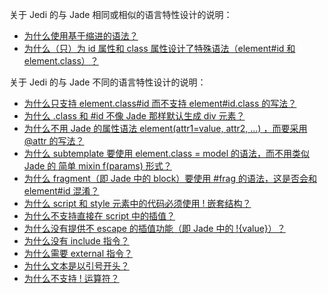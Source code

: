 关于 Jedi 的与 Jade 相同或相似的语言特性设计的说明：
* [为什么使用基于缩进的语法？](offside_rule)
* [为什么（只）为 id 属性和 class 属性设计了特殊语法（element#id 和 element.class）？](idcls_sugar)

关于 Jedi 的与 Jade 不同的语言特性设计的说明：
* [为什么只支持 element.class#id 而不支持 element#id.class 的写法？](idcls_order)
* [为什么 .class 和 #id 不像 Jade 那样默认生成 div 元素？](idcls_divitis)
* [为什么不用 Jade 的属性语法 element(attr1=value, attr2, ...) ，而要采用 @attr 的写法？](attr_syntax)
* [为什么 subtemplate 要使用 element.class = model 的语法，而不用类似 Jade 的 简单 mixin f(params) 形式？](mixin_cons)
* [为什么 fragment（即 Jade 中的 block）要使用 #frag 的语法，这是否会和 element#id 混淆？](fragment)
* [为什么 script 和 style 元素中的代码必须使用 ! 嵌套结构？](script_syntax)
* [为什么不支持直接在 script 中的插值？](script_interpolation)
* [为什么没有提供不 escape 的插值功能（即 Jade 中的 !{value}）？](unsafe)
* [为什么没有 include 指令？](include)
* [为什么需要 external 指令？](external)
* [为什么文本是以引号开头？](quot)
* [为什么不支持 ! 运算符？](symbol_or_word)